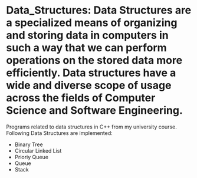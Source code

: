 # Data_Structures: Data Structures are a specialized means of organizing and storing data in computers in such a way that we can perform operations on the stored data more efficiently. Data structures have a wide and diverse scope of usage across the fields of Computer Science and Software Engineering.
Programs related to data structures in C++ from my university course.
 Following Data Structures are implemented:
* Binary Tree
* Circular Linked List 
* Prioriy Queue
* Queue
* Stack
